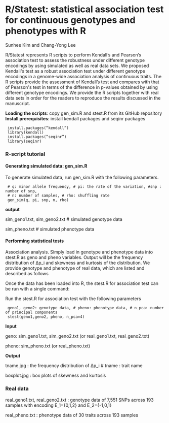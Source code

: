 #  R/Statest: statistical association test for continuous genotypes and phenotypes with R
 
Sunhee Kim and Chang-Yong Lee

R/Statest represents R scripts to perform Kendall’s and Pearson’s association test to assess the robustness under different genotype encodings by using simulated as well as real data sets. 
We proposed Kendall's test as a robust association test under different genotype encodings in a genome-wide association analysis of continuous traits. The R scripts provide the assessment of Kendall’s test and compares with that of Pearson's test in terms of the difference in p-values obtained by using different genotype encodings. We provide the R scripts together with real data sets in order for the readers to reproduce the results discussed in the manuscript.

**Loading the scripts**: copy gen_sim.R and stest.R from its GitHub repository
**Install prerequisites**: install kendall packages and seqinr packages

     install.packages(“kendall”)
     library(kendall)
     install.packages(“seqinr”)
     library(seqinr)


### R-script tutorial
#### Generating simulated data: gen_sim.R
To generate simulated data, run gen_sim.R with the following parameters.

     # q: minor allele frequency, # pi: the rate of the variation, #snp : number of snp, 
     # n: number of samples, # rho: shuffling rate
     gen_sim(q, pi, snp, n, rho)
     
**output** 

sim_geno1.txt, sim_geno2.txt  # simulated genotype data

sim_pheno.txt  # simulated phenotype data

#### Performing statistical tests 
Association analysis. Simply load in genotype and phenotype data into stest.R as geno and pheno variables. Output will be the frequency distribution of ∆p_i and skewness and kurtosis of the distribution. We provide genotype and phenotype of real data, which are listed and described as follows

Once the data has been loaded into R, the stest.R for association test can be run with a single command:

Run the stest.R for association test with the following parameters

     geno1, geno2: genotype data, # pheno: phenotype data, # n_pca: number of principal components
     stest(geno1,geno2, pheno, n_pca=4)
      
**Input** 

geno: sim_geno1.txt, sim_geno2.txt (or real_geno1.txt, real_geno2.txt)

pheno: sim_pheno.txt (or real_pheno.txt) 

**Output**

tname.jpg : the frequency distribution of ∆p_i   # tname : trait name 

boxplot.jpg : box plots of skewness and kurtosis

### Real data

real_geno1.txt, real_geno2.txt : genotype data of 7,551 SNPs across 193 samples with encoding E_1={0,1,2} and E_2={-1,0,1} 

real_pheno.txt : phenotype data of 30 traits across 193 samples


